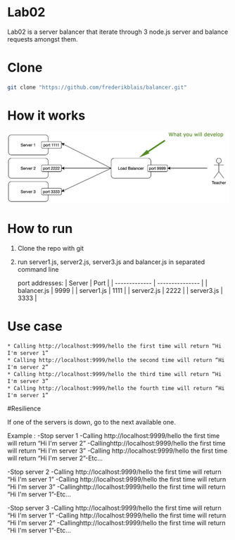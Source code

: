 # Lab02

Lab02 is a server balancer that iterate through 3 node.js server and balance requests amongst them.

# Clone

```bash
git clone "https://github.com/frederikblais/balancer.git"
```

# How it works
![ScreenShot](https://github.com/frederikblais/balancer/blob/main/git/objective.png)

# How to run

1. Clone the repo with git
2. run server1.js, server2.js, server3.js and balancer.js in separated command line
   
   port addresses:
   |     Server    |       Port      |
   | ------------- | --------------- |
   | balancer.js   |       9999      |
   | server1.js    |       1111      |
   | server2.js    |       2222      |
   | server3.js    |       3333      |
   
# Use case

    * Calling http://localhost:9999/hello the first time will return “Hi I'm server 1”
    * Calling http://localhost:9999/hello the second time will return “Hi I'm server 2”
    * Calling http://localhost:9999/hello the third time will return “Hi I'm server 3”
    * Calling http://localhost:9999/hello the fourth time will return “Hi I'm server 1”

#Resilience

If one of the servers is down, go to the next available one.

Example :
-Stop server 1
-Calling ​http://localhost:9999/hello​ the first time will return “Hi I'm server 2”
-Calling ​http://localhost:9999/hello​ the first time will return “Hi I'm server 3”
-Calling ​http://localhost:9999/hello​ the first time will return “Hi I'm server 2”-Etc...

-Stop server 2
-Calling ​http://localhost:9999/hello​ the first time will return “Hi I'm server 1”
-Calling ​http://localhost:9999/hello​ the first time will return “Hi I'm server 3”
-Calling ​http://localhost:9999/hello​ the first time will return “Hi I'm server 1”-Etc...

-Stop server 3
-Calling ​http://localhost:9999/hello​ the first time will return “Hi I'm server 1”
-Calling ​http://localhost:9999/hello​ the first time will return “Hi I'm server 2”
-Calling ​http://localhost:9999/hello​ the first time will return “Hi I'm server 1”-Etc...

